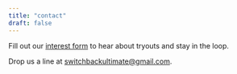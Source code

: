 ```yaml
---
title: "contact"
draft: false
---
```


Fill out our [interest form](https://forms.gle/pphf1u78G2sxJ1yHA) to hear
about tryouts and stay in the loop.

Drop us a line at
[switchbackultimate@gmail.com](mailto:switchbackultimate@gmail.com).